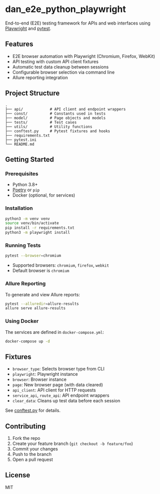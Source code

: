 # dan_e2e_python_playwright

End-to-end (E2E) testing framework for APIs and web interfaces using [Playwright](https://playwright.dev/python/) and [pytest](https://docs.pytest.org/).

## Features

- E2E browser automation with Playwright (Chromium, Firefox, WebKit)
- API testing with custom API client fixtures
- Automatic test data cleanup between sessions
- Configurable browser selection via command line
- Allure reporting integration

## Project Structure

```
.
├── api/            # API client and endpoint wrappers
├── const/          # Constants used in tests
├── model/          # Page objects and models
├── tests/          # Test cases
├── utils/          # Utility functions
├── conftest.py     # Pytest fixtures and hooks
├── requirements.txt
├── pytest.ini
└── README.md
```

## Getting Started

### Prerequisites

- Python 3.8+
- [Poetry](https://python-poetry.org/) or `pip`
- Docker (optional, for services)

### Installation

```sh
python3 -m venv venv
source venv/bin/activate
pip install -r requirements.txt
python3 -m playwright install

```

### Running Tests

```sh
pytest --browser=chromium
```

- Supported browsers: `chromium`, `firefox`, `webkit`
- Default browser is `chromium`

### Allure Reporting

To generate and view Allure reports:

```sh
pytest --alluredir=allure-results
allure serve allure-results
```

### Using Docker

The services are defined in `docker-compose.yml`:

```sh
docker-compose up -d
```

## Fixtures

- `browser_type`: Selects browser type from CLI
- `playwright`: Playwright instance
- `browser`: Browser instance
- `page`: New browser page (with data cleared)
- `api_client`: API client for HTTP requests
- `service_api`, `route_api`: API endpoint wrappers
- `clear_data`: Cleans up test data before each session

See [conftest.py](conftest.py) for details.

## Contributing

1. Fork the repo
2. Create your feature branch (`git checkout -b feature/foo`)
3. Commit your changes
4. Push to the branch
5. Open a pull request

## License

MIT
